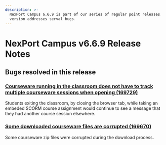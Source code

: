 ```yaml
---
description: >-
  NexPort Campus 6.6.9 is part of our series of regular point releases. This
  version addresses serval bugs.
---
```


# NexPort Campus v6.6.9 Release Notes

## Bugs resolved in this release

### [Courseware running in the classroom does not have to track multiple courseware sessions when opening (169729)](https://darwin-global.fogbugz.com/f/cases/169729)

Students exiting the classroom, by closing the browser tab, while taking an embeded SCORM course assignment would continue to see a message that they had another course session elsewhere.

### [Some downloaded courseware files are corrupted (169670)](https://darwin-global.fogbugz.com/f/cases/169670)

Some courseware zip files were corrupted during the download process.
